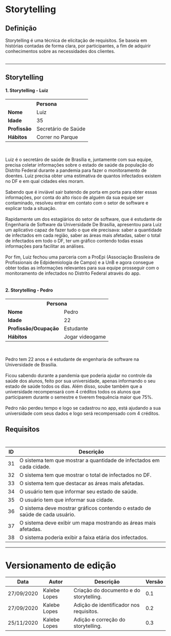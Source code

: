 # Storytelling

## Definição
Storytelling é uma técnica de elicitação de requisitos. Se baseia em histórias contadas de forma clara, por participantes, a fim de adquirir conhecimentos sobre as necessidades dos clientes.  
<br/>

---

## Storytelling

#### 1. Storytelling - Luiz
<table style="width:100%">
  <tr>
    <th colspan="2"><b>Persona</b></th>
  </tr>
  <tr>
    <td><b>Nome</b></td>
    <td>Luiz</td>
  </tr>
  <tr>
    <td><b>Idade</b></td>
    <td>35</td>
  </tr>
  <tr>
    <td><b>Profissão</b></td>
    <td>Secretário de Saúde</td>
  </tr>
  <tr>
    <td><b>Hábitos</b></td>
    <td>Correr no Parque</td>
  </tr>
</table>
<br/> 

Luiz é o secretáro de saúde de Brasília e, juntamente com sua equipe, precisa coletar informações sobre o estado de saúde da população do Distrito Federal durante a pandemia para fazer o monitoramento de doentes. Luiz precisa obter uma estimativa de quantos infectados existem no DF e em qual cidades eles moram. <br/><br/> Sabendo que é inviável sair batendo de porta em porta para obter essas informações, por conta do alto risco de alguém da sua equipe ser contaminado, resolveu entrar em contato com o setor de software e explicar toda a situação. <br/><br/> Rapidamente um dos estagiários do setor de software, que é estudante de Engenharia de Software da Universidade De Brasília, apresentou para Luiz um aplicativo capaz de fazer tudo o que ele precisava: saber a quantidade de infectados em cada região, saber as áreas mais afetadas, saber o total de infectados em todo o DF, ter um gráfico contendo todas essas informações para facilitar as análises.<br/><br/> Por fim, Luiz fechou uma parceria com a ProEpi (Associação Brasileira de Profissionais de Edpidemiologia de Campo) e a UnB e agora consegue obter todas as informações relevantes para sua equipe prosseguir com o monitoramento de infectados no Distrito Federal através do app.<br/> <br/>  


#### 2. Storytelling - Pedro
<table style="width:100%">
  <tr>
    <th colspan="2"><b>Persona</b></th>
  </tr>
  <tr>
    <td><b>Nome</b></td>
    <td>Pedro</td>
  </tr>
  <tr>
    <td><b>Idade</b></td>
    <td>22</td>
  </tr>
  <tr>
    <td><b>Profissão/Ocupação</b></td>
    <td>Estudante</td>
  </tr>
  <tr>
    <td><b>Hábitos</b></td>
    <td>Jogar videogame</td>
  </tr>
</table>
<br/> 

Pedro tem 22 anos e é estudante de engenharia de software na Universidade de Brasília. <br> <br> Ficou sabendo durante a pandemia que poderia ajudar no controle da saúde dos alunos, feito por sua universidade, apenas informando o seu estado de saúde todos os dias. Além disso, soube também que a universidade recompensará com 4 créditos todos os alunos que participarem durante o semestre e tiverem frequência maior que 75%. <br> <br> Pedro não perdeu tempo e logo se cadastrou no app, está ajudando a sua universidade com seus dados e logo será recompensado com 4 créditos.           

## **Requisitos**<br/><br/> 


  ID | Descrição   | 
---- | ----------- | 
| 31 | O sistema tem que mostrar a quantidade de infectados em cada cidade.
| 32 | O sistema tem que mostrar o total de infectados no DF.
| 33 | O sistema tem que destacar as áreas mais afetadas.
| 34 | O usuário tem que informar seu estado de saúde.
| 35 | O usuário tem que informar sua cidade.
| 36 | O sistema deve mostrar gráficos contendo o estado de saúde de cada usuário.
| 37 | O sistema deve exibir um mapa mostrando as áreas mais afetadas.
| 38 | O sistema poderia exibir a faixa etária dos infectados.

---

# Versionamento de edição

<table>
  <thead>
    <tr>
      <th>Data</th>
      <th>Autor</th>
      <th>Descrição</th>
      <th>Versão</th>
    </tr>
  </thead>
  <tbody>
    <tr>
      <td>27/09/2020</td>
      <td>Kalebe Lopes</td>
      <td>Criação do documento e do storytelling.</td>
      <td>0.1</td>
    </tr>
    <tr>
      <td>27/09/2020</td>
      <td>Kalebe Lopes</td>
      <td>Adição de identificador nos requisitos.</td>
      <td>0.2</td>
    </tr>
    <tr>
      <td>25/11/2020</td>
      <td>Kalebe Lopes</td>
      <td>Adição e correção do storytelling.</td>
      <td>0.3</td>
    </tr>
  </tbody>
</table>


